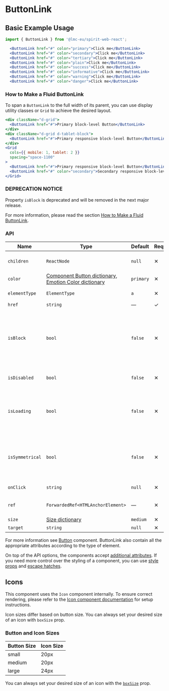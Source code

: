 # ButtonLink

## Basic Example Usage

```jsx
import { ButtonLink } from '@lmc-eu/spirit-web-react';
```

```jsx
  <ButtonLink href="#" color="primary">Click me</ButtonLink>
  <ButtonLink href="#" color="secondary">Click me</ButtonLink>
  <ButtonLink href="#" color="tertiary">Click me</ButtonLink>
  <ButtonLink href="#" color="plain">Click me</ButtonLink>
  <ButtonLink href="#" color="success">Click me</ButtonLink>
  <ButtonLink href="#" color="informative">Click me</ButtonLink>
  <ButtonLink href="#" color="warning">Click me</ButtonLink>
  <ButtonLink href="#" color="danger">Click me</ButtonLink>
```

### How to Make a Fluid ButtonLink

To span a `ButtonLink` to the full width of its parent, you can use display utility classes or `Grid` to achieve the desired layout.

```jsx
<div className="d-grid">
  <ButtonLink href="#">Primary block-level Button</ButtonLink>
</div>
<div className="d-grid d-tablet-block">
  <ButtonLink href="#">Primary responsive block-level Button</ButtonLink>
</div>
<Grid
  cols={{ mobile: 1, tablet: 2 }}
  spacing="space-1100"
>
  <ButtonLink href="#">Primary responsive block-level Button</ButtonLink>
  <ButtonLink href="#" color="secondary">Secondary responsive block-level Button</ButtonLink>
</Grid>
```

### DEPRECATION NOTICE

Property `isBlock` is deprecated and will be removed in the next major release.

For more information, please read the section [How to Make a Fluid ButtonLink](#how-to-make-a-fluid-buttonlink).

### API

| Name            | Type                                                                                          | Default   | Required | Description                                                                                                                                                           |
| --------------- | --------------------------------------------------------------------------------------------- | --------- | -------- | --------------------------------------------------------------------------------------------------------------------------------------------------------------------- |
| `children`      | `ReactNode`                                                                                   | `null`    | ✕        | Content of the ButtonLink                                                                                                                                             |
| `color`         | [Component Button dictionary][dictionary-color], [Emotion Color dictionary][dictionary-color] | `primary` | ✕        | Color variant                                                                                                                                                         |
| `elementType`   | `ElementType`                                                                                 | `a`       | ✕        | Type of element                                                                                                                                                       |
| `href`          | `string`                                                                                      | —         | ✓        | Link URL                                                                                                                                                              |
| `isBlock`       | `bool`                                                                                        | `false`   | ✕        | [**DEPRECATED**](#deprecation-notice) Span the element to the full width of its parent, see [How to Make a Fluid ButtonLink](#how-to-make-a-fluid-buttonlink) section |
| `isDisabled`    | `bool`                                                                                        | `false`   | ✕        | If true, ButtonLink is disabled                                                                                                                                       |
| `isLoading`     | `bool`                                                                                        | `false`   | ✕        | If true, ButtonLink is in a loading state, disabled and the Spinner is visible                                                                                        |
| `isSymmetrical` | `bool`                                                                                        | `false`   | ✕        | If true, ButtonLink has symmetrical dimensions, usually only with an Icon                                                                                             |
| `onClick`       | `string`                                                                                      | `null`    | ✕        | JS function to call on click                                                                                                                                          |
| `ref`           | `ForwardedRef<HTMLAnchorElement>`                                                             | —         | ✕        | Anchor element reference                                                                                                                                              |
| `size`          | [Size dictionary][dictionary-size]                                                            | `medium`  | ✕        | Size variant                                                                                                                                                          |
| `target`        | `string`                                                                                      | `null`    | ✕        | Link target                                                                                                                                                           |

For more information see [Button][button] component. ButtonLink also contain all the appropriate
attributes according to the type of element.

On top of the API options, the components accept [additional attributes][readme-additional-attributes].
If you need more control over the styling of a component, you can use [style props][readme-style-props]
and [escape hatches][readme-escape-hatches].

## Icons

This component uses the `Icon` component internally. To ensure correct rendering,
please refer to the [Icon component documentation][readme-icon-usage] for setup instructions.

Icon sizes differ based on button size.
You can always set your desired size of an icon with `boxSize` prop.

### Button and Icon Sizes

| Button Size | Icon Size |
| ----------- | --------- |
| small       | 20px      |
| medium      | 20px      |
| large       | 24px      |

You can always set your desired size of an icon with the [`boxSize`][readme-icon-api] prop.

[button]: https://github.com/lmc-eu/spirit-design-system/tree/main/packages/web/src/scss/components/Button
[dictionary-color]: https://github.com/lmc-eu/spirit-design-system/tree/main/docs/DICTIONARIES.md#color
[dictionary-size]: https://github.com/lmc-eu/spirit-design-system/tree/main/docs/DICTIONARIES.md#size
[readme-additional-attributes]: https://github.com/lmc-eu/spirit-design-system/blob/main/packages/web-react/README.md#additional-attributes
[readme-escape-hatches]: https://github.com/lmc-eu/spirit-design-system/blob/main/packages/web-react/README.md#escape-hatches
[readme-icon-api]: https://github.com/lmc-eu/spirit-design-system/blob/main/packages/web-react/src/components/Icon/README.md#api
[readme-icon-usage]: https://github.com/lmc-eu/spirit-design-system/blob/main/packages/web-react/src/components/Icon/README.md#usage
[readme-style-props]: https://github.com/lmc-eu/spirit-design-system/blob/main/packages/web-react/README.md#style-props
